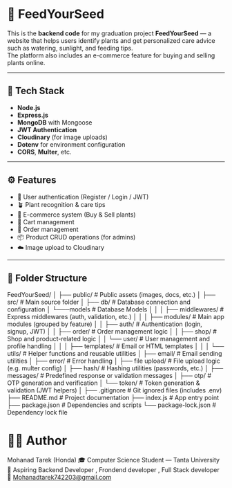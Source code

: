 # 🌱 FeedYourSeed

This is the **backend code** for my graduation project **FeedYourSeed** — a website that helps users identify plants and get personalized care advice such as watering, sunlight, and feeding tips.  
The platform also includes an e-commerce feature for buying and selling plants online.

---

## 🚀 Tech Stack

- **Node.js**
- **Express.js**
- **MongoDB** with Mongoose
- **JWT Authentication**
- **Cloudinary** (for image uploads)
- **Dotenv** for environment configuration
- **CORS**, **Multer**, etc.

---

## ⚙️ Features

- 🌿 User authentication (Register / Login / JWT)
- 🪴 Plant recognition & care tips
- 🛒 E-commerce system (Buy & Sell plants)
- 🧺 Cart management
- 🧾 Order management
- 📦 Product CRUD operations (for admins)
- ☁️ Image upload to Cloudinary

---

## 📁 Folder Structure
FeedYourSeed/
│
├── public/                       # Public assets (images, docs, etc.)
│
├── src/                          # Main source folder
│   ├── db/                       # Database connection and configuration
    │   └───models                # Database Models
│   │
│   ├── middlewares/              # Express middlewares (auth, validation, etc.)
│   │
│   ├── modules/                  # Main app modules (grouped by feature)
│   │   ├── auth/                 # Authentication (login, signup, JWT)
│   │   ├── order/                # Order management logic
│   │   ├── shop/                 # Shop and product-related logic
│   │   └── user/                 # User management and profile handling
│   │
│   ├── templates/                # Email or HTML templates
│   │
│   └── utils/                    # Helper functions and reusable utilities
│       ├── email/                # Email sending utilities
│       ├── error/                # Error handling
│       ├── file upload/          # File upload logic (e.g. multer config)
│       ├── hash/                 # Hashing utilities (passwords, etc.)
│       ├── messages/             # Predefined response or validation messages
│       ├── otp/                  # OTP generation and verification
│       └── token/                # Token generation & validation (JWT helpers)
│
├── .gitignore                    # Git ignored files (includes .env)
├── README.md                     # Project documentation
├── index.js                      # App entry point
├── package.json                  # Dependencies and scripts
└── package-lock.json             # Dependency lock file

# 👨‍💻 Author
Mohanad Tarek (Honda)
🎓 Computer Science Student — Tanta University
💼 Aspiring Backend Developer , Frondend developer , Full Stack developer
📧 Mohanadtarek742203@gmail.com

